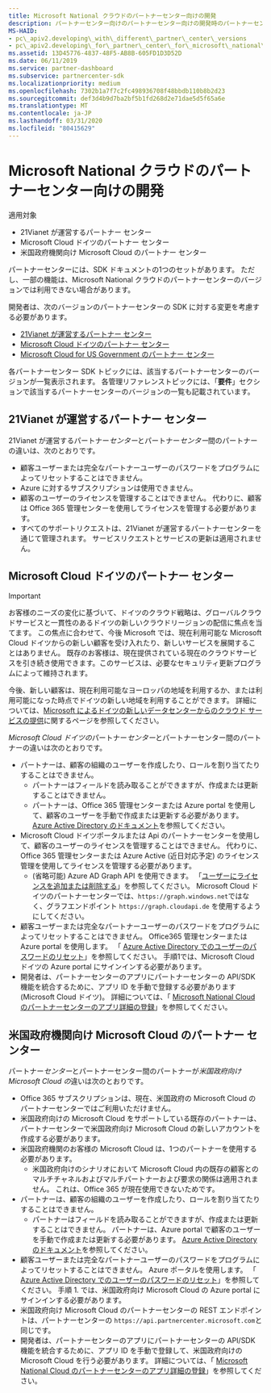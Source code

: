 ```yaml
---
title: Microsoft National クラウドのパートナーセンター向けの開発
description: パートナーセンター向けのパートナーセンター向けの開発時のパートナーセンターの SDK の違い。
MS-HAID:
- pc\_apiv2.developing\_with\_different\_partner\_center\_versions
- pc\_apiv2.developing\_for\_partner\_center\_for\_microsoft\_national\_cloud
ms.assetid: 13D45776-4837-48F5-AB8B-605FD1D3D52D
ms.date: 06/11/2019
ms.service: partner-dashboard
ms.subservice: partnercenter-sdk
ms.localizationpriority: medium
ms.openlocfilehash: 7302b1a7f7c2fc498936708f48bbdb110b8b2d23
ms.sourcegitcommit: def3d4b9d7ba2bf5b1fd268d2e71dae5d5f65a6e
ms.translationtype: MT
ms.contentlocale: ja-JP
ms.lasthandoff: 03/31/2020
ms.locfileid: "80415629"
---
```

# <a name="developing-for-partner-center-for-microsoft-national-clouds"></a>Microsoft National クラウドのパートナーセンター向けの開発

適用対象

- 21Vianet が運営するパートナー センター
- Microsoft Cloud ドイツのパートナー センター
- 米国政府機関向け Microsoft Cloud のパートナー センター

パートナーセンターには、SDK ドキュメントの1つのセットがあります。 ただし、一部の機能は、Microsoft National クラウドのパートナーセンターのバージョンでは利用できない場合があります。

開発者は、次のバージョンのパートナーセンターの SDK に対する変更を考慮する必要があります。

- [21Vianet が運営するパートナー センター](#partner-center-operated-by-21vianet)
- [Microsoft Cloud ドイツのパートナー センター](#partner-center-for-microsoft-cloud-germany)
- [Microsoft Cloud for US Government のパートナー センター](#partner-center-for-microsoft-cloud-for-us-government)

各パートナーセンター SDK トピックには、該当するパートナーセンターのバージョンが一覧表示されます。 各管理リファレンストピックには、「**要件**」セクションで該当するパートナーセンターのバージョンの一覧も記載されています。

## <a name="partner-center-operated-by-21vianet"></a>21Vianet が運営するパートナー センター

21Vianet が運営するパートナー*センター*とパートナー*センター*間のパートナーの違いは、次のとおりです。

- 顧客ユーザーまたは完全なパートナーユーザーのパスワードをプログラムによってリセットすることはできません。
- Azure に対するサブスクリプションは使用できません。
- 顧客のユーザーのライセンスを管理することはできません。 代わりに、顧客は Office 365 管理センターを使用してライセンスを管理する必要があります。
- すべてのサポートリクエストは、21Vianet が運営するパートナーセンターを通じて管理されます。 サービスリクエストとサービスの更新は適用されません。

## <a name="partner-center-for-microsoft-cloud-germany"></a>Microsoft Cloud ドイツのパートナー センター

> [!IMPORTANT]
> お客様のニーズの変化に基づいて、ドイツのクラウド戦略は、グローバルクラウドサービスと一貫性のあるドイツの新しいクラウドリージョンの配信に焦点を当てます。 この焦点に合わせて、今後 Microsoft では、現在利用可能な Microsoft Cloud ドイツからの新しい顧客を受け入れたり、新しいサービスを展開することはありません。 既存のお客様は、現在提供されている現在のクラウドサービスを引き続き使用できます。このサービスは、必要なセキュリティ更新プログラムによって維持されます。
>
> 今後、新しい顧客は、現在利用可能なヨーロッパの地域を利用するか、または利用可能になった時点でドイツの新しい地域を利用することができます。 詳細については、[Microsoft によるドイツの新しいデータセンターからのクラウド サービスの提供](https://news.microsoft.com/europe/2018/08/31/microsoft-to-deliver-cloud-services-from-new-datacentres-in-germany-in-2019-to-meet-evolving-customer-needs/)に関するページを参照してください。

*Microsoft Cloud ドイツの*パートナー*センター*とパートナーセンター間のパートナーの違いは次のとおりです。

- パートナーは、顧客の組織のユーザーを作成したり、ロールを割り当てたりすることはできません。
  - パートナーはフィールドを読み取ることができますが、作成または更新することはできません。
  - パートナーは、Office 365 管理センターまたは Azure portal を使用して、顧客のユーザーを手動で作成または更新する必要があります。 [Azure Active Directory のドキュメント](https://docs.microsoft.com/azure/active-directory/)を参照してください。
- Microsoft Cloud ドイツポータルまたは Api のパートナーセンターを使用して、顧客のユーザーのライセンスを管理することはできません。 代わりに、Office 365 管理センターまたは Azure Active (近日対応予定) のライセンス管理を使用してライセンスを管理する必要があります。
  - (省略可能) Azure AD Graph API を使用できます。 「[ユーザーにライセンスを追加または削除する](https://msdn.microsoft.com/library/azure/ad/graph/api/functions-and-actions#assignLicense)」を参照してください。 Microsoft Cloud ドイツのパートナーセンターでは、`https://graph.windows.net`ではなく、グラフエンドポイント `https://graph.cloudapi.de` を使用するようにしてください。
- 顧客ユーザーまたは完全なパートナーユーザーのパスワードをプログラムによってリセットすることはできません。 Office365 管理センターまたは Azure portal を使用します。 「 [Azure Active Directory でのユーザーのパスワードのリセット](https://azure.microsoft.com/documentation/articles/active-directory-users-reset-password-azure-portal/)」を参照してください。 手順1では、Microsoft Cloud ドイツの Azure portal にサインインする必要があります。
- 開発者は、パートナーセンターのアプリにパートナーセンターの API/SDK 機能を統合するために、アプリ ID を手動で登録する必要があります (Microsoft Cloud ドイツ)。 詳細については、「 [Microsoft National Cloud のパートナーセンターのアプリ詳細の登録](https://docs.microsoft.com/partner-center/develop/create-apps-for-partner-center-for-microsoft-national-clouds)」を参照してください。

## <a name="partner-center-for-microsoft-cloud-for-us-government"></a>米国政府機関向け Microsoft Cloud のパートナー センター

パートナー*センター*とパートナーセンター間のパートナーが*米国政府向け Microsoft Cloud の*違いは次のとおりです。

- Office 365 サブスクリプションは、現在、米国政府の Microsoft Cloud のパートナーセンターではご利用いただけません。
- 米国政府向けの Microsoft Cloud をサポートしている既存のパートナーは、パートナーセンターで米国政府向け Microsoft Cloud の新しいアカウントを作成する必要があります。
- 米国政府機関のお客様の Microsoft Cloud は、1つのパートナーを使用する必要があります。
  - 米国政府向けのシナリオにおいて Microsoft Cloud 内の既存の顧客とのマルチチャネルおよびマルチパートナーおよび要求の関係は適用されません。 これは、Office 365 が現在使用できないためです。
- パートナーは、顧客の組織のユーザーを作成したり、ロールを割り当てたりすることはできません。
  - パートナーはフィールドを読み取ることができますが、作成または更新することはできません。 パートナーは、Azure portal で顧客のユーザーを手動で作成または更新する必要があります。 [Azure Active Directory のドキュメント](https://docs.microsoft.com/azure/active-directory/)を参照してください。
- 顧客ユーザーまたは完全なパートナーユーザーのパスワードをプログラムによってリセットすることはできません。 Azure ポータルを使用します。 「 [Azure Active Directory でのユーザーのパスワードのリセット](https://docs.microsoft.com/azure/active-directory/active-directory-users-reset-password-azure-portal)」を参照してください。 手順 1. では、米国政府向け Microsoft Cloud の Azure portal にサインインする必要があります。
- 米国政府向け Microsoft Cloud のパートナーセンターの REST エンドポイントは、パートナーセンターの `https://api.partnercenter.microsoft.com`と同じです。
- 開発者は、パートナーセンターのアプリにパートナーセンターの API/SDK 機能を統合するために、アプリ ID を手動で登録して、米国政府向けの Microsoft Cloud を行う必要があります。 詳細については、「 [Microsoft National Cloud のパートナーセンターのアプリ詳細の登録](https://docs.microsoft.com/partner-center/develop/create-apps-for-partner-center-for-microsoft-national-clouds)」を参照してください。
